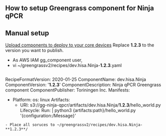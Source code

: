 ## How to setup Greengrass component for Ninja qPCR

## Manual setup

[Upload components to deploy to your core devices](https://docs.aws.amazon.com/greengrass/v2/developerguide/upload-components.html)
Replace **1.2.3** to the version you want to publish.

- As AWS IAM gg_component user,
- vi ~/greengrassv2/recipes/dev.hisa.Ninja-**1.2.3**.yaml
  ```
RecipeFormatVersion: 2020-01-25
ComponentName: dev.hisa.Ninja
ComponentVersion: '**1.2.3**'
ComponentDescription: Ninja qPCR Greengrass component
ComponentPublisher: Toriningen Inc.
Manifests:
  - Platform:
      os: linux
    Artifacts:
      - URI: s3://gg-ninja-qpcr/artifacts/dev.hisa.Ninja/**1.2.3**/hello_world.py
    Lifecycle:
      Run: |
        python3 {artifacts:path}/hello_world.py '{configuration:/Message}'
  ```
- Place all soruces to ~/greengrassv2/recipes/dev.hisa.Ninja-**1.2.3**/

